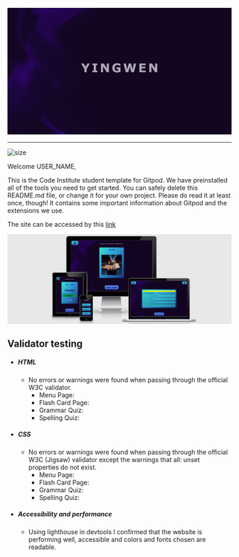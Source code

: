 ![Animal Shelter logo](documentation/yingwen_logo.png)

---



![size](https://img.shields.io/github/repo-size/IuliiaKonovalova/flash_cards?color=purple)




Welcome USER_NAME,

This is the Code Institute student template for Gitpod. We have preinstalled all of the tools you need to get started. You can safely delete this README.md file, or change it for your own project. Please do read it at least once, though! It contains some important information about Gitpod and the extensions we use. 

The site can be accessed by this [link](https://iuliiakonovalova.github.io/flash_cards/)

![Responsive Mockup](documentation/responsive_mockup.png)






## Validator testing
+ ##### HTML
    - No errors or warnings were found when passing through the official W3C validator.
      - Menu Page:
      - Flash Card Page:
      - Grammar Quiz:
      - Spelling Quiz:
    
+ ##### CSS
    - No errors or warnings were found when passing through the official W3C (Jigsaw) validator except the warnings that all: unset properties do not exist.
      - Menu Page:
      - Flash Card Page:
      - Grammar Quiz:
      - Spelling Quiz:

+ ##### Accessibility and performance 
    - Using lighthouse in devtools I confirmed that the website is performing well, accessible and colors and fonts chosen are readable.




